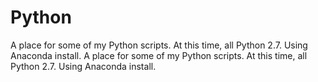 # Python
A place for some of my Python scripts.  At this time, all Python 2.7.  Using Anaconda install.
A place for some of my Python scripts.  At this time, all Python 2.7.  Using Anaconda install.

